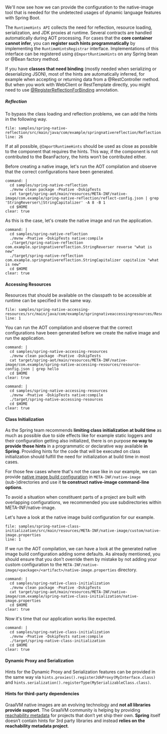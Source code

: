 We'll now see how we can provide the configuration to the native-image tool that is needed for the undetected usages of dynamic language features with Spring Boot.

The `RuntimeHints API` collects the need for reflection, resource loading, serialization, and JDK proxies at runtime. 
Several contracts are handled automatically during AOT processing. For cases that the **core container cannot infer**, you can **register such hints programmatically** by implementing the `RuntimeHintsRegistrar` interface. Implementations of this interface can be registered using `@ImportRuntimeHints` on any Spring bean or @Bean factory method.

If you have **classes that need binding** (mostly needed when serializing or deserializing JSON), most of the hints are automatically inferred, for example when accepting or returning data from a @RestController method. But when you work with WebClient or RestTemplate directly, you might need to use [@RegisterReflectionForBinding](https://docs.spring.io/spring-framework/docs/current/javadoc-api/org/springframework/aot/hint/annotation/RegisterReflectionForBinding.html) annotation.

##### Reflection
To bypass the class loading and reflection problems, we can add the hints in the following way.
```editor:open-file
file: samples/spring-native-reflection/src/main/java/com/example/springnativereflection/Reflection.java
line: 26
```
If at all possible, `@ImportRuntimeHints` should be used as close as possible to the component that requires the hints. This way, if the component is not contributed to the BeanFactory, the hints won’t be contributed either.

Before creating a native image, let's run the AOT compilation and observe that the correct configurations have been generated.
```terminal:execute
command: |
  cd samples/spring-native-reflection
  ./mvnw clean package -Pnative -DskipTests
  cat target/spring-aot/main/resources/META-INF/native-image/com.example/spring-native-reflection/reflect-config.json | grep 'StringReverser\|StringCapitalizer' -A 8 -B 1
  cd $HOME
clear: true
```

As this is the case, let's create the native image and run the application.
```terminal:execute
command: |
  cd samples/spring-native-reflection
  ./mvnw -Pnative -DskipTests native:compile 
  ./target/spring-native-reflection com.example.springnativereflection.StringReverser reverse "what is new"
  ./target/spring-native-reflection com.example.springnativereflection.StringCapitalizer capitalize "what is new"
  cd $HOME
clear: true
```

#### Accessing Resources
Resources that should be available on the classpath to be accessible at runtime can be specified in the same way.
```editor:open-file
file: samples/spring-native-accessing-resources/src/main/java/com/example/springnativeaccessingresources/ResourceAccess.java
line: 1
```

You can run the AOT compilation and observe that the correct configurations have been generated before we create the native image and run the application.
```terminal:execute
command: |
  cd samples/spring-native-accessing-resources
  ./mvnw clean package -Pnative -DskipTests
  cat target/spring-aot/main/resources/META-INF/native-image/com.example/spring-native-accessing-resources/resource-config.json | grep hello
  cd $HOME
clear: true
```

```terminal:execute
command: |
  cd samples/spring-native-accessing-resources
  ./mvnw -Pnative -DskipTests native:compile 
  ./target/spring-native-accessing-resources
  cd $HOME
clear: true
```
#### Class Initialization
As the Spring team recommends **limiting class initialization at build time** as much as possible due to side effects like for example static loggers and their configuration getting also initialized, there is on purpose **no way to provide those hints** in a programmatic or declarative way available **in Spring**. Providing hints for the code that will be executed on class initialization should fulfill the need for initialization at build time in most cases.

For those few cases where that's not the case like in our example, we can provide [native image build configuration](https://www.graalvm.org/22.3/reference-manual/native-image/overview/BuildConfiguration/) in `META-INF/native-image` (sub-)directories and use it **to construct native-image command-line options**.

To avoid a situation when constituent parts of a project are built with overlapping configurations, we recommended you use subdirectories within META-INF/native-image.

Let's have a look at the native image build configuration for our example.
```editor:open-file
file: samples/spring-native-class-initialization/src/main/resources/META-INF/native-image/custom/native-image.properties
line: 1
```

If we run the AOT compilation, we can have a look at the generated native image build configuration adding some defaults. As already mentioned, you should ensure that you don't override them by mistake by not adding your custom configuration to the `META-INF/native-image/<package>/<artifact>/native-image.properties` directory. 
```terminal:execute
command: |
  cd samples/spring-native-class-initialization
  ./mvnw clean package -Pnative -DskipTests
  cat target/spring-aot/main/resources/META-INF/native-image/com.example/spring-native-class-initialization/native-image.properties
  cd $HOME
clear: true
```

Now it's time that our application works like expected.
```terminal:execute
command: |
  cd samples/spring-native-class-initialization
  ./mvnw -Pnative -DskipTests native:compile 
  ./target/spring-native-class-initialization
  cd $HOME
clear: true
```

#### Dynamic Proxy and Serialization
Hints for the Dynamic Proxy and Serialization features can be provided in the same way via `hints.proxies().registerJdkProxy(MyInterface.class)` and `hints.serialization().registerType(MySerializableClass.class)`.

#### Hints for third-party dependencies
GraalVM native images are an evolving technology and **not all libraries provide support**. The GraalVM community is helping by providing [reachability metadata](https://github.com/oracle/graalvm-reachability-metadata) for projects that don’t yet ship their own. **Spring** itself doesn’t contain hints for 3rd party libraries and instead **relies on the reachability metadata project**.